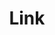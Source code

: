 ---
home: true
title: Link
icon: home
heroImage: /logo.svg
heroText: vuepress-plugin-md-enhance
tagline: Enhancement for Markdown in VuePress
containerClass: links
actions:
  - title: Custom Container
    icon: fa-fort-awesome
    details: Decorate Markdown content with styles
    link: https://theme-hope.vuejs.press/zh/
  - title: Custom Container
    icon: fa-fort-awesome
    details: Decorate Markdown content with styles
    link: https://theme-hope.vuejs.press/zh/

features:
  - title: Custom Container
    icon: fa-fort-awesome
    details: Decorate Markdown content with styles
    link: https://theme-hope.vuejs.press/zh/
  - title: Custom Container
    icon: fa-fort-awesome
    details: Decorate Markdown content with styles
    link: https://theme-hope.vuejs.press/zh/
  - title: Custom Container
    icon: fa-fort-awesome
    details: Decorate Markdown content with styles
    link: https://theme-hope.vuejs.press/zh/
  - title: Custom Container
    icon: fa-fort-awesome
    details: Decorate Markdown content with styles
    link: https://theme-hope.vuejs.press/zh/
  - title: Custom Container
    icon: fa-fort-awesome
    details: Decorate Markdown content with styles
    link: https://theme-hope.vuejs.press/zh/
  - title: Custom Container
    icon: fa-fort-awesome
    details: Decorate Markdown content with styles
    link: https://theme-hope.vuejs.press/zh/
  - title: Custom Container
    icon: fa-fort-awesome
    details: Decorate Markdown content with styles
    link: https://theme-hope.vuejs.press/zh/
  - title: Custom Container
    icon: fa-fort-awesome
    details: Decorate Markdown content with styles
    link: https://theme-hope.vuejs.press/zh/
---